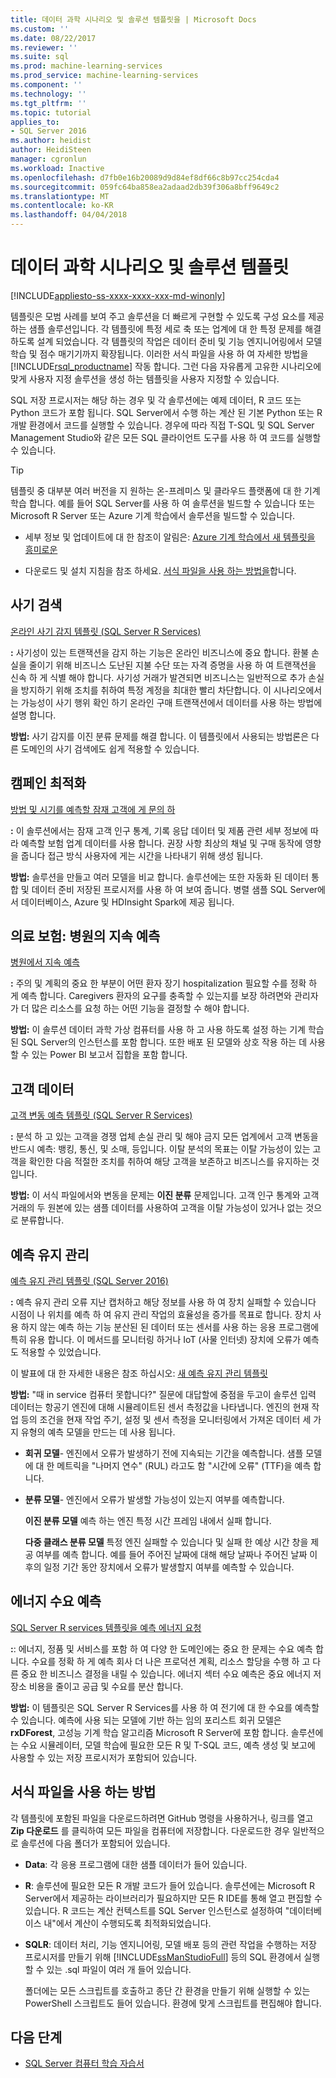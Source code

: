 ```yaml
---
title: 데이터 과학 시나리오 및 솔루션 템플릿을 | Microsoft Docs
ms.custom: ''
ms.date: 08/22/2017
ms.reviewer: ''
ms.suite: sql
ms.prod: machine-learning-services
ms.prod_service: machine-learning-services
ms.component: ''
ms.technology: ''
ms.tgt_pltfrm: ''
ms.topic: tutorial
applies_to:
- SQL Server 2016
ms.author: heidist
author: HeidiSteen
manager: cgronlun
ms.workload: Inactive
ms.openlocfilehash: d7fb0e16b20089d9d84ef8df66c8b97cc254cda4
ms.sourcegitcommit: 059fc64ba858ea2adaad2db39f306a8bff9649c2
ms.translationtype: MT
ms.contentlocale: ko-KR
ms.lasthandoff: 04/04/2018
---
```

# <a name="data-science-scenarios-and-solution-templates"></a>데이터 과학 시나리오 및 솔루션 템플릿
[!INCLUDE[appliesto-ss-xxxx-xxxx-xxx-md-winonly](../../includes/appliesto-ss-xxxx-xxxx-xxx-md-winonly.md)]

템플릿은 모범 사례를 보여 주고 솔루션을 더 빠르게 구현할 수 있도록 구성 요소를 제공하는 샘플 솔루션입니다. 각 템플릿에 특정 세로 축 또는 업계에 대 한 특정 문제를 해결 하도록 설계 되었습니다. 각 템플릿의 작업은 데이터 준비 및 기능 엔지니어링에서 모델 학습 및 점수 매기기까지 확장됩니다. 이러한 서식 파일을 사용 하 여 자세한 방법을 [!INCLUDE[rsql_productname](../../includes/rsql-productname-md.md)] 작동 합니다. 그런 다음 자유롭게 고유한 시나리오에 맞게 사용자 지정 솔루션을 생성 하는 템플릿을 사용자 지정할 수 있습니다. 

SQL 저장 프로시저는 해당 하는 경우 및 각 솔루션에는 예제 데이터, R 코드 또는 Python 코드가 포함 됩니다. SQL Server에서 수행 하는 계산 된 기본 Python 또는 R 개발 환경에서 코드를 실행할 수 있습니다. 경우에 따라 직접 T-SQL 및 SQL Server Management Studio와 같은 모든 SQL 클라이언트 도구를 사용 하 여 코드를 실행할 수 있습니다.

> [!TIP]
> 
> 템플릿 중 대부분 여러 버전을 지 원하는 온-프레미스 및 클라우드 플랫폼에 대 한 기계 학습 합니다. 예를 들어 SQL Server를 사용 하 여 솔루션을 빌드할 수 있습니다 또는 Microsoft R Server 또는 Azure 기계 학습에서 솔루션을 빌드할 수 있습니다.

+ 세부 정보 및 업데이트에 대 한 참조이 알림은: [Azure 기계 학습에서 새 템플릿을 흥미로운](https://blogs.technet.microsoft.com/machinelearning/2015/04/09/exciting-new-templates-in-azure-ml/)

+ 다운로드 및 설치 지침을 참조 하세요. [서식 파일을 사용 하는 방법을](#bkmk_HowTo)합니다.

## <a name="fraud-detection"></a>사기 검색

[온라인 사기 감지 템플릿 (SQL Server R Services)](https://github.com/Microsoft/SQL-Server-R-Services-Samples/blob/master/FraudDetection/Introduction.md)

**:** 사기성이 있는 트랜잭션을 감지 하는 기능은 온라인 비즈니스에 중요 합니다. 환불 손실을 줄이기 위해 비즈니스 도난된 지불 수단 또는 자격 증명을 사용 하 여 트랜잭션을 신속 하 게 식별 해야 합니다. 사기성 거래가 발견되면 비즈니스는 일반적으로 추가 손실을 방지하기 위해 조치를 취하여 특정 계정을 최대한 빨리 차단합니다. 이 시나리오에서는 가능성이 사기 행위 확인 하기 온라인 구매 트랜잭션에서 데이터를 사용 하는 방법에 설명 합니다.

**방법:** 사기 감지를 이진 분류 문제를 해결 합니다. 이 템플릿에서 사용되는 방법론은 다른 도메인의 사기 검색에도 쉽게 적용할 수 있습니다.


## <a name="campaign-optimization"></a>캠페인 최적화

[방법 및 시기를 예측할 잠재 고객에 게 문의 하](https://microsoft.github.io/r-server-campaign-optimization/)

**:** 이 솔루션에서는 잠재 고객 인구 통계, 기록 응답 데이터 및 제품 관련 세부 정보에 따라 예측할 보험 업계 데이터를 사용 합니다.  권장 사항 최상의 채널 및 구매 동작에 영향을 줍니다 접근 방식 사용자에 게는 시간을 나타내기 위해 생성 됩니다.

**방법:** 솔루션을 만들고 여러 모델을 비교 합니다. 솔루션에는 또한 자동화 된 데이터 통합 및 데이터 준비 저장된 프로시저를 사용 하 여 보여 줍니다. 병렬 샘플 SQL Server에서 데이터베이스, Azure 및 HDInsight Spark에 제공 됩니다. 

## <a name="health-care-predict-length-of-stay-in-hospital"></a>의료 보험: 병원의 지속 예측 

[병원에서 지속 예측](https://gallery.cortanaintelligence.com/Solution/Predicting-Length-of-Stay-in-Hospitals-1)

**:** 주의 및 계획의 중요 한 부분이 어떤 환자 장기 hospitalization 필요할 수를 정확 하 게 예측 합니다. Caregivers 환자의 요구를 충족할 수 있는지를 보장 하려면와 관리자가 더 많은 리소스를 요청 하는 어떤 기능을 결정할 수 해야 합니다.

**방법:** 이 솔루션 데이터 과학 가상 컴퓨터를 사용 하 고 사용 하도록 설정 하는 기계 학습 된 SQL Server의 인스턴스를 포함 합니다. 또한 배포 된 모델와 상호 작용 하는 데 사용할 수 있는 Power BI 보고서 집합을 포함 합니다.

## <a name="customer-churn"></a>고객 데이터

[고객 변동 예측 템플릿 (SQL Server R Services)](https://github.com/Microsoft/SQL-Server-R-Services-Samples/blob/master/Churn/Introduction.md)

**:** 분석 하 고 있는 고객을 경쟁 업체 손실 관리 및 해야 금지 모든 업계에서 고객 변동을 반드시 예측: 뱅킹, 통신, 및 소매, 등입니다. 이탈 분석의 목표는 이탈 가능성이 있는 고객을 확인한 다음 적절한 조치를 취하여 해당 고객을 보존하고 비즈니스를 유지하는 것입니다.

**방법:** 이 서식 파일에서와 변동을 문제는 **이진 분류** 문제입니다. 고객 인구 통계와 고객 거래의 두 원본에 있는 샘플 데이터를 사용하여 고객을 이탈 가능성이 있거나 없는 것으로 분류합니다.
  
## <a name="predictive-maintenance"></a>예측 유지 관리

[예측 유지 관리 템플릿 (SQL Server 2016)](https://github.com/Microsoft/SQL-Server-R-Services-Samples/blob/master/PredictiveMaintenance/Introduction.md)

**:** 예측 유지 관리 오류 지난 캡처하고 해당 정보를 사용 하 여 장치 실패할 수 있습니다 시점이 나 위치를 예측 하 여 유지 관리 작업의 효율성을 증가를 목표로 합니다. 장치 사용 하지 않는 예측 하는 기능 분산된 된 데이터 또는 센서를 사용 하는 응용 프로그램에 특히 유용 합니다. 이 메서드를 모니터링 하거나 IoT (사물 인터넷) 장치에 오류가 예측도 적용할 수 있었습니다.

이 발표에 대 한 자세한 내용은 참조 하십시오: [새 예측 유지 관리 템플릿](https://blogs.technet.microsoft.com/machinelearning/2015/04/09/exciting-new-templates-in-azure-ml/)

**방법:** "때 in service 컴퓨터 못합니다?" 질문에 대답할에 중점을 두고이 솔루션 입력 데이터는 항공기 엔진에 대해 시뮬레이트된 센서 측정값을 나타냅니다. 엔진의 현재 작업 등의 조건을 현재 작업 주기, 설정 및 센서 측정을 모니터링에서 가져온 데이터 세 가지 유형의 예측 모델을 만드는 데 사용 됩니다.

-   **회귀 모델**- 엔진에서 오류가 발생하기 전에 지속되는 기간을 예측합니다. 샘플 모델에 대 한 메트릭을 "나머지 연수" (RUL) 라고도 함 "시간에 오류" (TTF)을 예측 합니다.
  
-   **분류 모델**- 엔진에서 오류가 발생할 가능성이 있는지 여부를 예측합니다.
  
    **이진 분류 모델** 예측 하는 엔진 특정 시간 프레임 내에서 실패 합니다.

    **다중 클래스 분류 모델** 특정 엔진 실패할 수 있습니다 및 실패 한 예상 시간 창을 제공 여부를 예측 합니다. 예를 들어 주어진 날짜에 대해 해당 날짜나 주어진 날짜 이후의 일정 기간 동안 장치에서 오류가 발생할지 여부를 예측할 수 있습니다.

## <a name="energy-demand-forecasting"></a>에너지 수요 예측

[SQL Server R services 템플릿을 예측 에너지 요청](https://gallery.cortanaintelligence.com/Tutorial/Energy-Demand-Forecast-Template-with-SQL-Server-R-Services-1)

**:**: 에너지, 정품 및 서비스를 포함 하 여 다양 한 도메인에는 중요 한 문제는 수요 예측 합니다. 수요를 정확 하 게 예측 회사 더 나은 프로덕션 계획, 리소스 할당을 수행 하 고 다른 중요 한 비즈니스 결정을 내릴 수 있습니다. 에너지 섹터 수요 예측은 중요 에너지 저장소 비용을 줄이고 공급 및 수요를 분산 합니다.

**방법:** 이 템플릿은 SQL Server R Services를 사용 하 여 전기에 대 한 수요를 예측할 수 있습니다. 예측에 사용 되는 모델에 기반 하는 임의 포리스트 회귀 모델은 **rxDForest**, 고성능 기계 학습 알고리즘 Microsoft R Server에 포함 합니다. 솔루션에는 수요 시뮬레이터, 모델 학습에 필요한 모든 R 및 T-SQL 코드, 예측 생성 및 보고에 사용할 수 있는 저장 프로시저가 포함되어 있습니다. 


## <a name="bkmk_HowTo"></a>서식 파일을 사용 하는 방법

각 템플릿에 포함된 파일을 다운로드하려면 GitHub 명령을 사용하거나, 링크를 열고 **Zip 다운로드** 를 클릭하여 모든 파일을 컴퓨터에 저장합니다.  다운로드한 경우 일반적으로 솔루션에 다음 폴더가 포함되어 있습니다.
  
-   **Data**: 각 응용 프로그램에 대한 샘플 데이터가 들어 있습니다.
  
-   **R**: 솔루션에 필요한 모든 R 개발 코드가 들어 있습니다. 솔루션에는 Microsoft R Server에서 제공하는 라이브러리가 필요하지만 모든 R IDE를 통해 열고 편집할 수 있습니다. R 코드는 계산 컨텍스트를 SQL Server 인스턴스로 설정하여 "데이터베이스 내"에서 계산이 수행되도록 최적화되었습니다.
  
-   **SQLR**: 데이터 처리, 기능 엔지니어링, 모델 배포 등의 관련 작업을 수행하는 저장 프로시저를 만들기 위해 [!INCLUDE[ssManStudioFull](../../includes/ssmanstudiofull-md.md)] 등의 SQL 환경에서 실행할 수 있는 .sql 파일이 여러 개 들어 있습니다.
  
    폴더에는 모든 스크립트를 호출하고 종단 간 환경을 만들기 위해 실행할 수 있는 PowerShell 스크립트도 들어 있습니다. 환경에 맞게 스크립트를 편집해야 합니다.

## <a name="next-steps"></a>다음 단계

+ [SQL Server 컴퓨터 학습 자습서](machine-learning-services-tutorials.md)




